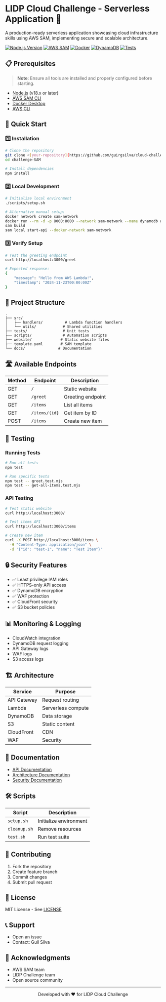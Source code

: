 # LIDP Cloud Challenge - Serverless Application 🚀

A production-ready serverless application showcasing cloud infrastructure skills using AWS SAM, implementing secure and scalable architecture.

[![Node.js Version](https://img.shields.io/badge/node-%3E%3D18.x-brightgreen.svg)](https://nodejs.org/)
[![AWS SAM](https://img.shields.io/badge/AWS%20SAM-required-orange.svg)](https://aws.amazon.com/serverless/sam/)
[![Docker](https://img.shields.io/badge/Docker-required-blue.svg)](https://www.docker.com/)
[![DynamoDB](https://img.shields.io/badge/DynamoDB-local-yellow.svg)](https://aws.amazon.com/dynamodb/)
[![Tests](https://img.shields.io/badge/tests-jest-red.svg)](https://jestjs.io/)

## 📋 Prerequisites

> **Note**: Ensure all tools are installed and properly configured before starting.

- [Node.js](https://nodejs.org/) (v18.x or later)
- [AWS SAM CLI](https://docs.aws.amazon.com/serverless-application-model/latest/developerguide/serverless-sam-cli-install.html)
- [Docker Desktop](https://www.docker.com/products/docker-desktop/)
- [AWS CLI](https://aws.amazon.com/cli/)

## 🚀 Quick Start

### 1️⃣ Installation

```bash
# Clone the repository
git clone <[your-repository](https://github.com/guirgsilva/cloud-challenge)>
cd challenge-SAM

# Install dependencies
npm install
```

### 2️⃣ Local Development

```bash
# Initialize local environment
./scripts/setup.sh

# Alternative manual setup:
docker network create sam-network
docker run --rm -d -p 8000:8000 --network sam-network --name dynamodb amazon/dynamodb-local
sam build
sam local start-api --docker-network sam-network
```

### 3️⃣ Verify Setup

```bash
# Test the greeting endpoint
curl http://localhost:3000/greet

# Expected response:
{
    "message": "Hello from AWS Lambda!",
    "timestamp": "2024-11-23T00:00:00Z"
}
```

## 📁 Project Structure

```
.
├── src/
│   ├── handlers/          # Lambda function handlers
│   └── utils/            # Shared utilities
├── tests/                # Unit tests
├── scripts/              # Automation scripts
├── website/             # Static website files
├── template.yaml        # SAM template
└── docs/               # Documentation
```

## 🛣️ Available Endpoints

| Method | Endpoint | Description |
|--------|----------|-------------|
| GET | `/` | Static website |
| GET | `/greet` | Greeting endpoint |
| GET | `/items` | List all items |
| GET | `/items/{id}` | Get item by ID |
| POST | `/items` | Create new item |

## 🧪 Testing

### Running Tests

```bash
# Run all tests
npm test

# Run specific tests
npm test -- greet.test.mjs
npm test -- get-all-items.test.mjs
```

### API Testing

```bash
# Test static website
curl http://localhost:3000/

# Test items API
curl http://localhost:3000/items

# Create new item
curl -X POST http://localhost:3000/items \
  -H "Content-Type: application/json" \
  -d '{"id": "test-1", "name": "Test Item"}'
```

## 🔒 Security Features

- ✅ Least privilege IAM roles
- ✅ HTTPS-only API access
- ✅ DynamoDB encryption
- ✅ WAF protection
- ✅ CloudFront security
- ✅ S3 bucket policies

## 📊 Monitoring & Logging

- CloudWatch integration
- DynamoDB request logging
- API Gateway logs
- WAF logs
- S3 access logs

## 🏗️ Architecture

| Service | Purpose |
|---------|----------|
| API Gateway | Request routing |
| Lambda | Serverless compute |
| DynamoDB | Data storage |
| S3 | Static content |
| CloudFront | CDN |
| WAF | Security |

## 📖 Documentation

- [API Documentation](docs/API.md)
- [Architecture Documentation](docs/ARCHITECTURE.md)
- [Security Documentation](docs/SECURITY.md)

## 🛠️ Scripts

| Script | Description |
|--------|-------------|
| `setup.sh` | Initialize environment |
| `cleanup.sh` | Remove resources |
| `test.sh` | Run test suite |

## 🤝 Contributing

1. Fork the repository
2. Create feature branch
3. Commit changes
4. Submit pull request

## 📄 License

MIT License - See [LICENSE](LICENSE)

## 📞 Support

- Open an issue
- Contact: Guil Silva

## 👏 Acknowledgments

- AWS SAM team
- LIDP Challenge team
- Open source community

---
<div align="center">
Developed with ❤️ for LIDP Cloud Challenge
</div>